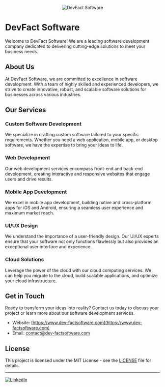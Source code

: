 <!-- Add your cool banners here, for example, using shields.io or similar services -->
<p align="center">
  <img src="https://img.shields.io/badge/DevFact-Software%20Development%20Services-brightgreen.svg" alt="DevFact Software">
</p>

# DevFact Software

Welcome to DevFact Software! We are a leading software development company dedicated to delivering cutting-edge solutions to meet your business needs.

## About Us

At DevFact Software, we are committed to excellence in software development. With a team of highly skilled and experienced developers, we strive to create innovative, robust, and scalable software solutions for businesses across various industries.

## Our Services

### Custom Software Development

We specialize in crafting custom software tailored to your specific requirements. Whether you need a web application, mobile app, or desktop software, we have the expertise to bring your ideas to life.

### Web Development

Our web development services encompass front-end and back-end development, creating interactive and responsive websites that engage users and drive results.

### Mobile App Development

We excel in mobile app development, building native and cross-platform apps for iOS and Android, ensuring a seamless user experience and maximum market reach.

### UI/UX Design

We understand the importance of a user-friendly design. Our UI/UX experts ensure that your software not only functions flawlessly but also provides an exceptional user interface and experience.

### Cloud Solutions

Leverage the power of the cloud with our cloud computing services. We can help you migrate to the cloud, build scalable applications, and optimize your cloud infrastructure.

## Get in Touch

Ready to transform your ideas into reality? Contact us today to discuss your project or learn more about our software development services.

- Website: [https://www.dev-factsoftware.com](https://www.dev-factsoftware.com)
- Email: contact@dev-factsoftware.com

## License

This project is licensed under the MIT License - see the [LICENSE](LICENSE) file for details.

---

[![LinkedIn](https://img.shields.io/badge/LinkedIn-Follow-blue.svg)](https://www.linkedin.com/company/dev-fact-software)

